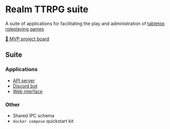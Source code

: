 # Realm TTRPG suite

A suite of applications for facilitating the play and administration of
[tabletop roleplaying games][]

[🎉 MVP project board][]

## Suite

### Applications

- [API server][]
- [Discord bot][]
- [Web interface][]

### Other

- Shared IPC schema
- `docker compose` quickstart kit

[🎉 mvp project board]: https://github.com/orgs/realm-ttrpg/projects/1
[api server]: https://github.com/realm-ttrpg/api-server
[discord bot]: https://github.com/realm-ttrpg/discord-bot
[tabletop roleplaying games]: https://en.wikipedia.org/wiki/Tabletop_role-playing_game
[web interface]: https://github.com/realm-ttrpg/web-interface
